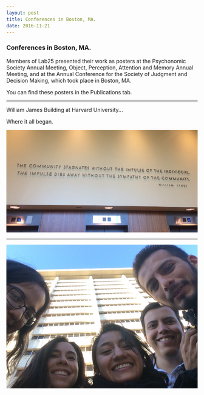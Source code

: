 ```yaml
---
layout: post
title: Conferences in Boston, MA. 
date: 2016-11-21
---
```


### Conferences in Boston, MA. 

Members of Lab25 presented their work as posters at the Psychonomic Society Annual Meeting, Object, Perception, Attention and Memory Annual Meeting, and at the Annual Conference for the Society of Judgment and Decision Making, which took place in Boston, MA.  

You can find these posters in the Publications tab. 

----

William James Building at Harvard University... 

Where it all began. 

![Alt text](/LabPictures/IMG_6081.JPG)

----
![Alt text](/LabPictures/IMG_6089.JPG)

